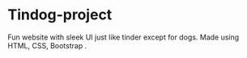 # Tindog-project
Fun website with sleek UI just like tinder except for dogs. Made using HTML, CSS, Bootstrap . 
